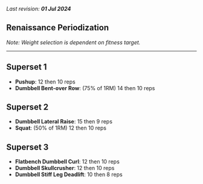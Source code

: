 _Last revision: **01 Jul 2024**_
## **Renaissance Periodization**
_Note: Weight selection is dependent on fitness target._

---

## Superset 1
- **Pushup**: 12 then 10 reps  
- **Dumbbell Bent-over Row**: (75% of 1RM) 14 then 10 reps  

## Superset 2
- **Dumbbell Lateral Raise**: 15 then 9 reps  
- **Squat**: (50% of 1RM) 12 then 10 reps  

## Superset 3
- **Flatbench Dumbbell Curl**: 12 then 10 reps  
- **Dumbbell Skullcrusher**: 12 then 10 reps  
- **Dumbbell Stiff Leg Deadlift**: 10 then 8 reps  

